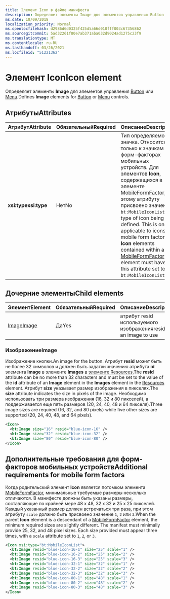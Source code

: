 ```yaml
---
title: Элемент Icon в файле манифеста
description: Определяет элементы Image для элементов управления Button или Menu.
ms.date: 10/09/2018
localization_priority: Normal
ms.openlocfilehash: d2986d6d0325f425d5a66d010fff003c67356862
ms.sourcegitcommit: 5ad32261f80e7ab371aba032d9024ad1275c23f9
ms.translationtype: MT
ms.contentlocale: ru-RU
ms.lasthandoff: 03/26/2021
ms.locfileid: "51221362"
---
```

# <a name="icon-element"></a><span data-ttu-id="36c76-103">Элемент Icon</span><span class="sxs-lookup"><span data-stu-id="36c76-103">Icon element</span></span>

<span data-ttu-id="36c76-104">Определяет элементы **Image** для элементов управления [Button](control.md#button-control) или [Menu](control.md#menu-dropdown-button-controls).</span><span class="sxs-lookup"><span data-stu-id="36c76-104">Defines **Image** elements for [Button](control.md#button-control) or [Menu](control.md#menu-dropdown-button-controls) controls.</span></span>

## <a name="attributes"></a><span data-ttu-id="36c76-105">Атрибуты</span><span class="sxs-lookup"><span data-stu-id="36c76-105">Attributes</span></span>

|  <span data-ttu-id="36c76-106">Атрибут</span><span class="sxs-lookup"><span data-stu-id="36c76-106">Attribute</span></span>  |  <span data-ttu-id="36c76-107">Обязательный</span><span class="sxs-lookup"><span data-stu-id="36c76-107">Required</span></span>  |  <span data-ttu-id="36c76-108">Описание</span><span class="sxs-lookup"><span data-stu-id="36c76-108">Description</span></span>  |
|:-----|:-----|:-----|
|  <span data-ttu-id="36c76-109">**xsi:type**</span><span class="sxs-lookup"><span data-stu-id="36c76-109">**xsi:type**</span></span>  |  <span data-ttu-id="36c76-110">Нет</span><span class="sxs-lookup"><span data-stu-id="36c76-110">No</span></span>  | <span data-ttu-id="36c76-p101">Тип определяемого значка. Относится только к значкам в форм-факторах мобильных устройств. Для элементов **Icon**, содержащихся в элементе [MobileFormFactor](mobileformfactor.md), этому атрибуту присвоено значение `bt:MobileIconList`.</span><span class="sxs-lookup"><span data-stu-id="36c76-p101">The type of icon being defined. This is only applicable to icons in mobile form factors. **Icon** elements contained within a [MobileFormFactor](mobileformfactor.md) element must have this attribute set to `bt:MobileIconList`.</span></span> |

## <a name="child-elements"></a><span data-ttu-id="36c76-114">Дочерние элементы</span><span class="sxs-lookup"><span data-stu-id="36c76-114">Child elements</span></span>

|  <span data-ttu-id="36c76-115">Элемент</span><span class="sxs-lookup"><span data-stu-id="36c76-115">Element</span></span> |  <span data-ttu-id="36c76-116">Обязательный</span><span class="sxs-lookup"><span data-stu-id="36c76-116">Required</span></span>  |  <span data-ttu-id="36c76-117">Описание</span><span class="sxs-lookup"><span data-stu-id="36c76-117">Description</span></span>  |
|:-----|:-----|:-----|
|  [<span data-ttu-id="36c76-118">Image</span><span class="sxs-lookup"><span data-stu-id="36c76-118">Image</span></span>](#image)        | <span data-ttu-id="36c76-119">Да</span><span class="sxs-lookup"><span data-stu-id="36c76-119">Yes</span></span> |   <span data-ttu-id="36c76-120">атрибут resid используемого изображения</span><span class="sxs-lookup"><span data-stu-id="36c76-120">resid of an image to use</span></span>         |

### <a name="image"></a><span data-ttu-id="36c76-121">Изображение</span><span class="sxs-lookup"><span data-stu-id="36c76-121">Image</span></span>

<span data-ttu-id="36c76-122">Изображение кнопки.</span><span class="sxs-lookup"><span data-stu-id="36c76-122">An image for the button.</span></span> <span data-ttu-id="36c76-123">Атрибут **resid** может быть не более 32 символов и должен быть задатки значению атрибута **id** элемента **Image** в элементе **Images** в [элементе Resources.](resources.md)</span><span class="sxs-lookup"><span data-stu-id="36c76-123">The **resid** attribute can be no more than 32 characters and must be set to the value of the **id** attribute of an **Image** element in the **Images** element in the [Resources](resources.md) element.</span></span> <span data-ttu-id="36c76-124">Атрибут **size** указывает размер изображения в пикселях.</span><span class="sxs-lookup"><span data-stu-id="36c76-124">The **size** attribute indicates the size in pixels of the image.</span></span> <span data-ttu-id="36c76-125">Необходимо использовать три размера изображения (16, 32 и 80 пикселей), а поддерживается еще пять размеров (20, 24, 40, 48 и 64 пикселя).</span><span class="sxs-lookup"><span data-stu-id="36c76-125">Three image sizes are required (16, 32, and 80 pixels) while five other sizes are supported (20, 24, 40, 48, and 64 pixels).</span></span>

```xml
<Icon>
  <bt:Image size="16" resid="blue-icon-16" />
  <bt:Image size="32" resid="blue-icon-32" />
  <bt:Image size="80" resid="blue-icon-80" />
</Icon>
```

## <a name="additional-requirements-for-mobile-form-factors"></a><span data-ttu-id="36c76-126">Дополнительные требования для форм-факторов мобильных устройств</span><span class="sxs-lookup"><span data-stu-id="36c76-126">Additional requirements for mobile form factors</span></span>

<span data-ttu-id="36c76-p103">Когда родительский элемент **Icon** является потомком элемента [MobileFormFactor](mobileformfactor.md), минимальные требуемые размеры несколько отличаются. В манифесте должны быть указаны размеры, составляющие по крайней мере 48 x 48, 32 x 32 и 25 x 25 пикселей. Каждый указанный размер должен встречаться три раза, при этом атрибуту `scale` должно быть присвоено значение `1`, `2` или `3`.</span><span class="sxs-lookup"><span data-stu-id="36c76-p103">When the parent **Icon** element is a descendant of a [MobileFormFactor](mobileformfactor.md) element, the minimum required sizes are slightly different. The manifest must minimally provide 25, 32, and 48 pixel sizes. Each size provided must appear three times, with a `scale` attribute set to `1`, `2`, or `3`.</span></span>

```xml
<Icon xsi:type="bt:MobileIconList">
  <bt:Image resid="blue-icon-16-1" size="25" scale="1" />
  <bt:Image resid="blue-icon-16-2" size="25" scale="2" />
  <bt:Image resid="blue-icon-16-3" size="25" scale="3" />
  <bt:Image resid="blue-icon-32-1" size="32" scale="1" />
  <bt:Image resid="blue-icon-32-2" size="32" scale="2" />
  <bt:Image resid="blue-icon-32-3" size="32" scale="3" />
  <bt:Image resid="blue-icon-80-1" size="48" scale="1" />
  <bt:Image resid="blue-icon-80-2" size="48" scale="2" />
  <bt:Image resid="blue-icon-80-3" size="48" scale="3" />
</Icon>
```
